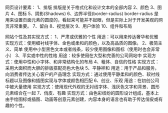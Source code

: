 网页设计要素：
1、排版
排版是关于格式化和设计文本的全部内容
2、颜色
3、图片
4、图标
5、阴影(Shadows)
6、边界半径(border-radius)
border-radius 是用来设置页面元素的圆度的，看起来可能并不起眼，但是实际上对于开发美观的网页非常重要。
7、留白
8、视觉层次
9、用户体验
10、组件和布局

网站个性及其实现方式：
1、严肃或优雅的个性
用途：可以用来传达奢华和优雅
实现方式：使用细衬线字体、金色或柔和的颜色，以及高品质的图像。
2、极简主义、简单
使用中小型黑色文本或者线条，较少使用图像和图标（使用时也会非常小）
3、平实或中性的性格
用途：较多使用在大型和完善的公司网站中
实现方式：使用中性和小字体、和非常结构化的布局
4、粗体、自信的性格
实现方式：采用大面积而大胆的排版搭配亮色大色块
5、平静祥和
用途：用于产品和服务，向消费者传达关心客户的产品理念
实现方式：通过使用平静柔和的颜色、软衬线标题以及图像和插图实现与字体或颜色相匹配
6、创业、乐观
用途：在初创公司中被大量使用
实现方式：使用现代外观的无衬线字体、浅灰色文字和背景、圆形元素结合在一起
7、俏皮、有趣
实现方式：由色彩缤纷的圆形设计组成，基本上由手绘图标或插图、动画等创意元素创建，内容本身的语言也有助于传达俏皮或有趣的个性。
